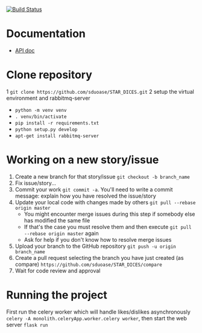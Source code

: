 [![Build Status](https://travis-ci.org/sduoase/STAR_DICES.svg?branch=master)](https://travis-ci.org/sduoase/STAR_DICES)
# Documentation
* [API doc](https://docs.google.com/spreadsheets/d/1B6I-gnoz-LEUB3Nxu2pnc9xj-iwYfOphf2pOYdGjRVQ/edit?usp=sharing)

# Clone repository
1 `git clone https://github.com/sduoase/STAR_DICES.git`
2 setup the virtual environment and rabbitmq-server
   * `python -m venv venv`
   * `. venv/bin/activate`
   * `pip install -r requirements.txt`
   * `python setup.py develop`
   * `apt-get install rabbitmq-server`

# Working on a new story/issue
1. Create a new branch for that story/issue `git checkout -b branch_name`
2. Fix issue/story...
3. Commit your work `git commit -a`. You'll need to write a commit message: explain how you have resolved the issue/story
4. Update your local code with changes made by others `git pull --rebase origin master`
    * You might encounter merge issues during this step if somebody else has modified the same file
    * If that's the case you must resolve them and then execute `git pull --rebase origin master` again
    * Ask for help if you don't know how to resolve merge issues
5. Upload your branch to the GitHub repository `git push -u origin branch_name`
6. Create a pull request selecting the branch you have just created (as compare) `https://github.com/sduoase/STAR_DICES/compare`
7. Wait for code review and approval

# Running the project
First run the celery worker which will handle likes/dislikes asynchronously `celery -A monolith.celeryApp.worker.celery worker`, then start the web server `flask run`
